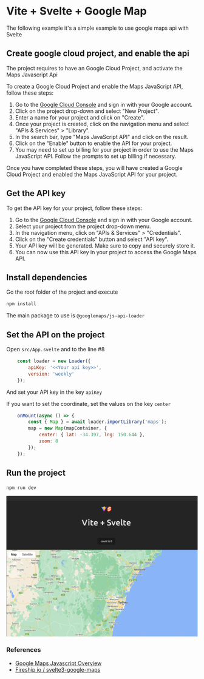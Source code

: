 #  Vite + Svelte + Google Map

The following example it's a simple example to use google maps api with Svelte


## Create google cloud project, and enable the api

The project requires to have an Google Cloud Project, and activate the Maps Javascript Api

To create a Google Cloud Project and enable the Maps JavaScript API, follow these steps:

1. Go to the [Google Cloud Console](https://console.cloud.google.com/) and sign in with your Google account.
2. Click on the project drop-down and select "New Project".
3. Enter a name for your project and click on "Create".
4. Once your project is created, click on the navigation menu and select "APIs & Services" > "Library".
5. In the search bar, type "Maps JavaScript API" and click on the result.
6. Click on the "Enable" button to enable the API for your project.
7. You may need to set up billing for your project in order to use the Maps JavaScript API. Follow the prompts to set up billing if necessary.

Once you have completed these steps, you will have created a Google Cloud Project and enabled the Maps JavaScript API for your project.


## Get the API key

To get the API key for your project, follow these steps:

1. Go to the [Google Cloud Console](https://console.cloud.google.com/) and sign in with your Google account.
2. Select your project from the project drop-down menu.
3. In the navigation menu, click on "APIs & Services" > "Credentials".
4. Click on the "Create credentials" button and select "API key".
5. Your API key will be generated. Make sure to copy and securely store it.
6. You can now use this API key in your project to access the Google Maps API.


## Install dependencies

Go the root folder of the project and execute

```bash
npm install
```

The main package to use is `@googlemaps/js-api-loader`

## Set the API on the project

Open `src/App.svelte` and to the line #8

```javascript
    const loader = new Loader({
		apiKey: '<<Your api key>>',
		version: 'weekly'
	});
```
And set your API key in the key `apiKey`


If you want to set the coordinate, set the values on the key `center`

```javascript
    onMount(async () => {
		const { Map } = await loader.importLibrary('maps');
		map = new Map(mapContainer, {
			center: { lat: -34.397, lng: 150.644 },
			zoom: 8
		});
	});
```

## Run the project

```bash
npm run dev
```

<img alt="Google Maps" src="./_resources/demo.png">



### References


- [Google Maps Javascript Overview](https://developers.google.com/maps/documentation/javascript/overview)
- [Fireship io / svelte3-google-maps](https://github.com/fireship-io/svelte3-google-maps)

